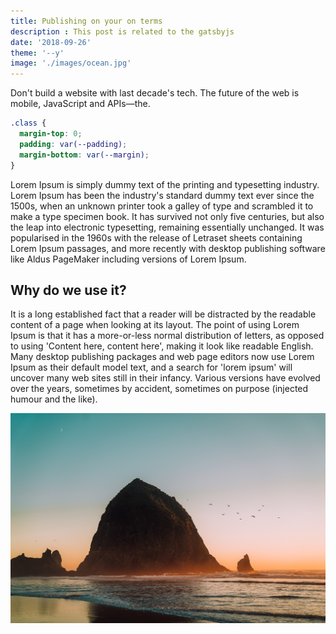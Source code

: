 ```yaml
---
title: Publishing on your on terms
description : This post is related to the gatsbyjs
date: '2018-09-26'
theme: '--y'
image: './images/ocean.jpg'
---
```


Don't build a website with last decade's tech. The future of the web is mobile, JavaScript and APIs—the.


```css
.class {
  margin-top: 0;
  padding: var(--padding);
  margin-bottom: var(--margin);
}
```


Lorem Ipsum is simply dummy text of the printing and typesetting industry. Lorem Ipsum has been the industry's standard dummy text ever since the 1500s, when an unknown printer took a galley of type and scrambled it to make a type specimen book. It has survived not only five centuries, but also the leap into electronic typesetting, remaining essentially unchanged. It was popularised in the 1960s with the release of Letraset sheets containing Lorem Ipsum passages, and more recently with desktop publishing software like Aldus PageMaker including versions of Lorem Ipsum.

## Why do we use it?

It is a long established fact that a reader will be distracted by the readable content of a page when looking at its layout. The point of using Lorem Ipsum is that it has a more-or-less normal distribution of letters, as opposed to using 'Content here, content here', making it look like readable English. Many desktop publishing packages and web page editors now use Lorem Ipsum as their default model text, and a search for 'lorem ipsum' will uncover many web sites still in their infancy. Various versions have evolved over the years, sometimes by accident, sometimes on purpose (injected humour and the like).

![A person jumping over a clock](./images/ocean.jpg)


